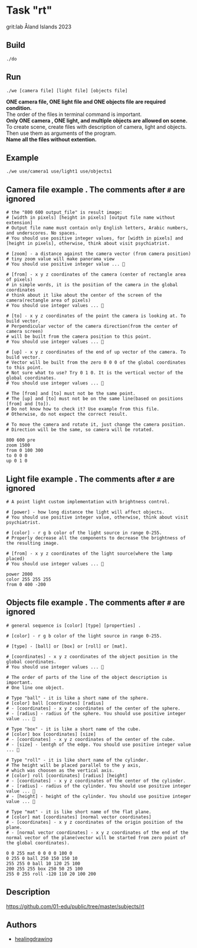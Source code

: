 # Task "rt"
grit:lab Åland Islands 2023

## Build
```
./do
```

## Run
```
./we [camera file] [light file] [objects file]
```
**ONE camera file, ONE light file and ONE objects file are required condition.**  
The order of the files in terminal command is important.  
**Only ONE camera , ONE light, and multiple objects are allowed on scene.**
To create scene, create files with description of camera, light and objects.  
Then use them as arguments of the program.  
**Name all the files without extention.**

## Example
```
./we use/camera1 use/light1 use/objects1
```

## Camera file example . The comments after `#` are ignored
```
# the "800 600 output_file" is result image:
# [width in pixels] [height in pixels] [output file name without extension]
# Output file name must contain only English letters, Arabic numbers, and underscores. No spaces.
# You should use positive integer values, for [width in pixels] and [height in pixels], otherwise, think about visit psychiatrist.

# [zoom] - a distance against the camera vector (from camera position)
# tiny zoom value will make panorama view
# You should use positive integer value ... 🥹

# [from] - x y z coordinates of the camera (center of rectangle area of pixels)
# in simple words, it is the position of the camera in the global coordinates
# think about it like about the center of the screen of the camera(rectangle area of pixels)
# You should use integer values ... 🥹

# [to] - x y z coordinates of the point the camera is looking at. To build vector.
# Perpendicular vector of the camera direction(from the center of camera screen)
# will be built from the camera position to this point.
# You should use integer values ... 🥹

# [up] - x y z coordinates of the end of up vector of the camera. To build vector.
# Vector will be built from the zero 0 0 0 of the global coordinates to this point.
# Not sure what to use? Try 0 1 0. It is the vertical vector of the global coordinates.
# You should use integer values ... 🥹

# The [from] and [to] must not be the same point. 
# The [up] and [to] must not be on the same line(based on positions [from] and [to]).
# Do not know how to check it? Use example from this file.
# Otherwise, do not expect the correct result.

# To move the camera and rotate it, just change the camera position.  
# Direction will be the same, so camera will be rotated.

800 600 pre
zoom 1500
from 0 100 300
to 0 0 0
up 0 1 0
```

## Light file example . The comments after `#` are ignored
```
# A point light custom implementation with brightness control.

# [power] - how long distance the light will affect objects.
# You should use positive integer value, otherwise, think about visit psychiatrist.

# [color] - r g b color of the light source in range 0-255.
# Properly decrease all the components to decrease the brightness of the resulting image.

# [from] - x y z coordinates of the light source(where the lamp placed)
# You should use integer values ... 🥹

power 2000
color 255 255 255
from 0 400 -200

```

## Objects file example . The comments after `#` are ignored
```
# general sequence is [color] [type] [properties] .

# [color] - r g b color of the light source in range 0-255.

# [type] - [ball] or [box] or [roll] or [mat].

# [coordinates] - x y z coordinates of the object position in the global coordinates.
# You should use integer values ... 🥹

# The order of parts of the line of the object description is important.
# One line one object.

# Type "ball" - it is like a short name of the sphere.
# [color] ball [coordinates] [radius]
# - [coordinates] - x y z coordinates of the center of the sphere.
# - [radius] - radius of the sphere. You should use positive integer value ... 🥹

# Type "box" - it is like a short name of the cube.
# [color] box [coordinates] [size]
# - [coordinates] - x y z coordinates of the center of the cube.
# - [size] - lentgh of the edge. You should use positive integer value ... 🥹

# Type "roll" - it is like short name of the cylinder.
# The height will be placed parallel to the y axis,
# which was choosen as the vertical axis.
# [color] roll [coordinates] [radius] [height]
# - [coordinates] - x y z coordinates of the center of the cylinder.
# - [radius] - radius of the cylinder. You should use positive integer value ... 🥹
# - [height] - height of the cylinder. You should use positive integer value ... 🥹

# Type "mat" - it is like short name of the flat plane.
# [color] mat [coordinates] [normal vector coordinates]
# - [coordinates] - x y z coordinates of the origin position of the plane.
# - [normal vector coordinates] - x y z coordinates of the end of the normal vector of the plane(vector will be started from zero point of the global coordinates).

0 0 255 mat 0 0 0 0 100 0
0 255 0 ball 250 150 150 10
255 255 0 ball 10 120 25 100
200 255 255 box 250 50 25 100
255 0 255 roll -120 110 20 100 200
```

## Description
https://github.com/01-edu/public/tree/master/subjects/rt

## Authors
- [healingdrawing](https://healingdrawing.github.io)